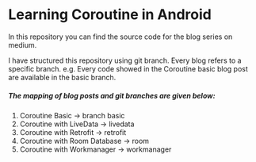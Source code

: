 # Learning Coroutine in Android

In this repository you can find the source code for the blog series on medium.

I have structured this repository using git branch. Every blog refers to a specific branch. e.g. Every code showed in the Coroutine basic blog post are available in the basic branch.

##### The mapping of blog posts and git branches are given below:
1. Coroutine Basic -> branch basic 
2. Coroutine with LiveData -> livedata
3. Coroutine with Retrofit -> retrofit
4. Coroutine with Room Database -> room
5. Coroutine with Workmanager -> workmanager